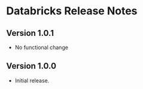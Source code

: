 # Databricks Release Notes

## Version 1.0.1

- No functional change

## Version 1.0.0

- Initial release.
